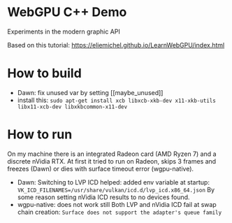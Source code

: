 # WebGPU C++ Demo

Experiments in the modern graphic API

Based on this tutorial: https://eliemichel.github.io/LearnWebGPU/index.html

# How to build
* Dawn: fix unused var by setting [[maybe_unused]]
* install this: `sudo apt-get install xcb libxcb-xkb-dev x11-xkb-utils libx11-xcb-dev libxkbcommon-x11-dev`

# How to run
On my machine there is an integrated Radeon card (AMD Ryzen 7) and a discrete nVidia RTX.
At first it tried to run on Radeon, skips 3 frames and freezes (Dawn) or dies with surface timeout error (wgpu-native).
* Dawn:
Switching to LVP ICD helped: added env variable at startup:
`VK_ICD_FILENAMES=/usr/share/vulkan/icd.d/lvp_icd.x86_64.json`
By some reason setting nVidia ICD results to no devices found.
* wgpu-native: does not work still
Both LVP and nVidia ICD fail at swap chain creation: `Surface does not support the adapter's queue family`
